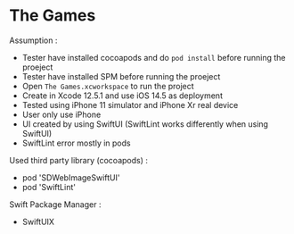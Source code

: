 # The Games

Assumption :
* Tester have installed cocoapods and do ```pod install``` before running the proeject
* Tester have installed SPM before running the proeject
* Open ```The Games.xcworkspace``` to run the project
* Create in Xcode 12.5.1 and use iOS 14.5 as deployment
* Tested using iPhone 11 simulator and iPhone Xr real device
* User only use iPhone
* UI created by using SwiftUI (SwiftLint works differently when using SwiftUI)
* SwiftLint error mostly in pods


Used third party library (cocoapods) :
* pod 'SDWebImageSwiftUI'
* pod 'SwiftLint'

Swift Package Manager : 
* SwiftUIX
